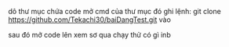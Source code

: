 dô thư mục chứa code mở cmd của thư mục đó
ghi lệnh: git clone https://github.com/Tekachi30/baiDangTest.git vào

sau đó mở code lên 
xem sơ qua chạy thử có gì inb 

